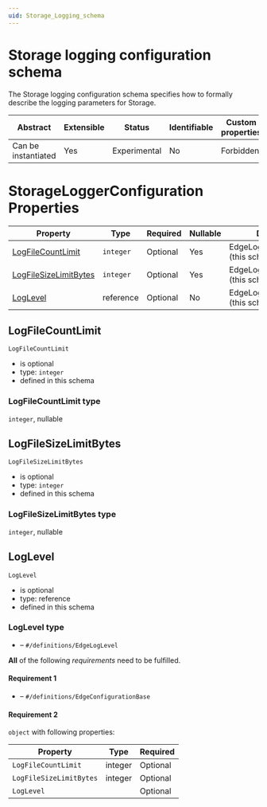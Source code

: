 ```yaml
---
uid: Storage_Logging_schema
---
```


# Storage logging configuration schema

The Storage logging configuration schema specifies how to formally describe the logging parameters for Storage.

| Abstract            | Extensible | Status       | Identifiable | Custom properties | Additional properties |
| ------------------- | ---------- | ------------ | ------------ | ----------------- | --------------------- |
| Can be instantiated | Yes        | Experimental | No           | Forbidden         | Forbidden             |

# StorageLoggerConfiguration Properties

| Property                                        | Type      | Required | Nullable | Defined by                            |
| ----------------------------------------------- | --------- | -------- | -------- | ------------------------------------- |
| [LogFileCountLimit](#logfilecountlimit)         | `integer` | Optional | Yes      | EdgeLoggerConfiguration (this schema) |
| [LogFileSizeLimitBytes](#logfilesizelimitbytes) | `integer` | Optional | Yes      | EdgeLoggerConfiguration (this schema) |
| [LogLevel](#loglevel)                           | reference | Optional | No       | EdgeLoggerConfiguration (this schema) |

## LogFileCountLimit

`LogFileCountLimit`

- is optional
- type: `integer`
- defined in this schema

### LogFileCountLimit type

`integer`, nullable

## LogFileSizeLimitBytes

`LogFileSizeLimitBytes`

- is optional
- type: `integer`
- defined in this schema

### LogFileSizeLimitBytes type

`integer`, nullable

## LogLevel

`LogLevel`

- is optional
- type: reference
- defined in this schema

### LogLevel type

- []() – `#/definitions/EdgeLogLevel`

**All** of the following _requirements_ need to be fulfilled.

#### Requirement 1

- []() – `#/definitions/EdgeConfigurationBase`

#### Requirement 2

`object` with following properties:

| Property                | Type    | Required |
| ----------------------- | ------- | -------- |
| `LogFileCountLimit`     | integer | Optional |
| `LogFileSizeLimitBytes` | integer | Optional |
| `LogLevel`              |         | Optional |
